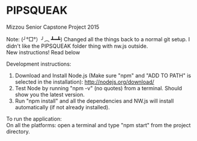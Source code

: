 # PIPSQUEAK  
Mizzou Senior Capstone Project 2015  
  
Note:  	(╯°□°）╯︵ ┻━┻)  Changed all the things back to a normal git setup.  I didn't like the PIPSQUEAK folder thing with nw.js outside.  
		New instructions! Read below  
  
Development instructions:  
1. Download and Install Node.js (Make sure "npm" and "ADD TO PATH" is selected in the installation): http://nodejs.org/download/  
2. Test Node by running "npm -v" (no quotes) from a terminal.  Should show you the latest version.  
3. Run "npm install" and all the dependencies and NW.js will install automatically (if not already installed). 
  
To run the application:  
On all the platforms: open a terminal and type "npm start" from the project directory.  